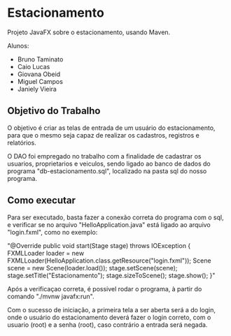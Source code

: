 # Estacionamento 
  Projeto JavaFX sobre o estacionamento, usando Maven.

Alunos: 
- Bruno Taminato
- Caio Lucas
- Giovana Obeid
- Miguel Campos
- Janiely Vieira

## Objetivo do Trabalho

  O objetivo é criar as telas de entrada de um usuário do estacionamento, para que o mesmo seja capaz de realizar os cadastros, registros e relatórios.

  O DAO foi empregado no trabalho com a finalidade de cadastrar os usuarios, proprietarios e veiculos, sendo ligado ao banco de dados do programa "db-estacionamento.sql", localizado na pasta sql do nosso programa.

## Como executar

  Para ser executado, basta fazer a conexão correta do programa com o sql, e verificar se no arquivo "HelloApplication.java" está ligado ao arquivo "login.fxml", como no exemplo:

"@Override
    public void start(Stage stage) throws IOException {
        FXMLLoader loader = new FXMLLoader(HelloApplication.class.getResource("login.fxml"));
        Scene scene = new Scene(loader.load());
        stage.setScene(scene);
        stage.setTitle("Estacionamento");
        stage.sizeToScene();
        stage.show();
    }"
    
  Após a verificaçao correta, é possivel rodar o programa, à partir do comando "./mvnw javafx:run".

  Com o sucesso de iniciação, a primeira tela a ser aberta será a do login, onde o usuário do estacionamento deverá fazer o login correto, com o usuario (root) e a senha (root), caso contrário a entrada será negada.
  
